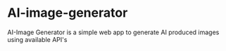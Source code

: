 # AI-image-generator

AI-Image Generator is a simple web app to generate AI produced images using available API's
